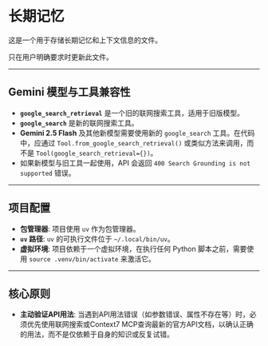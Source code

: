 # 长期记忆

这是一个用于存储长期记忆和上下文信息的文件。

只在用户明确要求时更新此文件。

---

## Gemini 模型与工具兼容性

- **`google_search_retrieval`** 是一个旧的联网搜索工具，适用于旧版模型。
- **`google_search`** 是新的联网搜索工具。
- **Gemini 2.5 Flash** 及其他新模型需要使用新的 `google_search` 工具。在代码中，应通过 `Tool.from_google_search_retrieval()` 或类似方法来调用，而不是 `Tool(google_search_retrieval={})`。
- 如果新模型与旧工具一起使用，API 会返回 `400 Search Grounding is not supported` 错误。

---

## 项目配置

- **包管理器**: 项目使用 `uv` 作为包管理器。
- **`uv` 路径**: `uv` 的可执行文件位于 `~/.local/bin/uv`。
- **虚拟环境**: 项目依赖于一个虚拟环境，在执行任何 Python 脚本之前，需要使用 `source .venv/bin/activate` 来激活它。

---

## 核心原则

- **主动验证API用法**: 当遇到API用法错误（如参数错误、属性不存在等）时，必须优先使用联网搜索或Context7 MCP查询最新的官方API文档，以确认正确的用法，而不是仅依赖于自身的知识或反复试错。